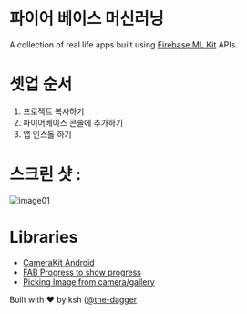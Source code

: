 # 파이어 베이스 머신러닝
A collection of real life apps built using [Firebase ML Kit](https://firebase.google.com/products/ml-kit/) APIs.

# 셋업 순서

1. 프로젝트 복사하기
2. 파이어베이스 콘솔에 추가하기
3. 앱 인스톨 하기


# 스크린 샷 : 
![image01](https://raw.githubusercontent.com/the-dagger/MLKitAndroid/master/art/screen01.png)

# Libraries

* [CameraKit Android](https://github.com/CameraKit/camerakit-android)
* [FAB Progress to show progress](https://github.com/JorgeCastilloPrz/FABProgressCircle)
* [Picking Image from camera/gallery](https://github.com/jkwiecien/EasyImage)

Built with ❤️ by ksh ([@the-dagger](https://github.com/the-dagger)
